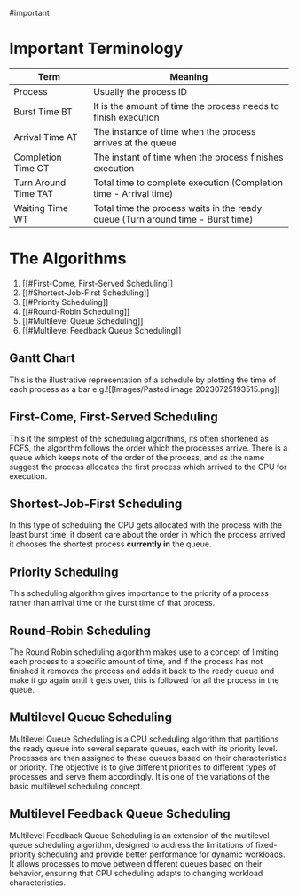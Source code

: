 #important 
# Important Terminology 

|Term|Meaning|
|---|---|
|Process|Usually the process ID|
|Burst Time BT|It is the amount of time the process needs to finish execution|
|Arrival Time AT|The instance of time when the process arrives at the queue|
|Completion Time CT|The instant of time when the process finishes execution|
|Turn Around Time TAT|Total time to complete execution (Completion time - Arrival time)|
|Waiting Time WT|Total time the process waits in the ready queue (Turn around time - Burst time)|

# The Algorithms

1. [[#First-Come, First-Served Scheduling]]
2. [[#Shortest-Job-First Scheduling]]
3. [[#Priority Scheduling]]
4. [[#Round-Robin Scheduling]]
5. [[#Multilevel Queue Scheduling]]
6. [[#Multilevel Feedback Queue Scheduling]]

## Gantt Chart 
This is the illustrative representation of a schedule by  plotting the time of each process as a bar
e.g.![[Images/Pasted image 20230725193515.png]]

## First-Come, First-Served Scheduling
This it the simplest of the scheduling algorithms, its often shortened as FCFS, the algorithm follows the order which the processes arrive. There is a queue which keeps note of the order of the process, and as the name suggest the process allocates the first process which arrived to the CPU for execution.

## Shortest-Job-First Scheduling
In this type of scheduling the CPU gets allocated with the process with the least burst time, it dosent care about the order in which the process arrived it chooses the shortest process **currently in** the queue.

## Priority Scheduling
This scheduling algorithm gives importance to the priority of a process rather than arrival time or the burst time of that process.

## Round-Robin Scheduling
The Round Robin scheduling algorithm makes use to a concept of limiting each process to a specific amount of time, and if the process has not finished it removes the process and adds it back to the ready queue and make it go again until it gets over, this is followed for all the process in the queue.

## Multilevel Queue Scheduling
Multilevel Queue Scheduling is a CPU scheduling algorithm that partitions the ready queue into several separate queues, each with its priority level. Processes are then assigned to these queues based on their characteristics or priority. The objective is to give different priorities to different types of processes and serve them accordingly. It is one of the variations of the basic multilevel scheduling concept.

## Multilevel Feedback Queue Scheduling
Multilevel Feedback Queue Scheduling is an extension of the multilevel queue scheduling algorithm, designed to address the limitations of fixed-priority scheduling and provide better performance for dynamic workloads. It allows processes to move between different queues based on their behavior, ensuring that CPU scheduling adapts to changing workload characteristics.
